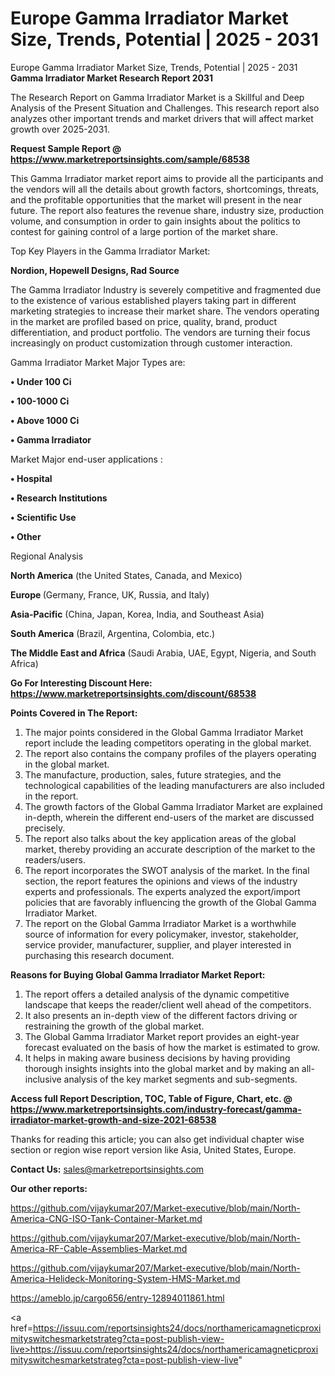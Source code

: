 # Europe Gamma Irradiator Market Size, Trends, Potential | 2025 - 2031
 Europe Gamma Irradiator Market Size, Trends, Potential | 2025 - 2031
<strong>Gamma Irradiator Market Research Report 2031</strong>

The Research Report on Gamma Irradiator Market is a Skillful and Deep Analysis of the Present Situation and Challenges. This research report also analyzes other important trends and market drivers that will affect market growth over 2025-2031.

<strong>Request Sample Report @ <a href=https://www.marketreportsinsights.com/sample/68538>https://www.marketreportsinsights.com/sample/68538</a></strong>

This Gamma Irradiator market report aims to provide all the participants and the vendors will all the details about growth factors, shortcomings, threats, and the profitable opportunities that the market will present in the near future. The report also features the revenue share, industry size, production volume, and consumption in order to gain insights about the politics to contest for gaining control of a large portion of the market share.

Top Key Players in the Gamma Irradiator Market:

<strong>Nordion, Hopewell Designs, Rad Source</strong>

The Gamma Irradiator Industry is severely competitive and fragmented due to the existence of various established players taking part in different marketing strategies to increase their market share. The vendors operating in the market are profiled based on price, quality, brand, product differentiation, and product portfolio. The vendors are turning their focus increasingly on product customization through customer interaction.

Gamma Irradiator Market Major Types are:

<strong>• Under 100 Ci

• 100-1000 Ci

• Above 1000 Ci

• Gamma Irradiator</strong>

Market Major end-user applications :

<strong>• Hospital

• Research Institutions

• Scientific Use

• Other</strong>

Regional Analysis

</u><strong><b>North America</b></strong> (the United States, Canada, and Mexico)

<strong><b>Europe </b></strong>(Germany, France, UK, Russia, and Italy)

<strong><b>Asia-Pacific</b></strong> (China, Japan, Korea, India, and Southeast Asia)

<strong><b>South America</b></strong> (Brazil, Argentina, Colombia, etc.)

<strong><b>The Middle East and Africa</b></strong> (Saudi Arabia, UAE, Egypt, Nigeria, and South Africa)

<strong>Go For Interesting Discount Here: <a href=https://www.marketreportsinsights.com/discount/68538>https://www.marketreportsinsights.com/discount/68538</a></strong>

<strong>Points Covered in The Report:</strong>
<ol>
  <li>The major points considered in the Global Gamma Irradiator Market report include the leading competitors operating in the global market.</li>
  <li>The report also contains the company profiles of the players operating in the global market.</li>
  <li>The manufacture, production, sales, future strategies, and the technological capabilities of the leading manufacturers are also included in the report.</li>
  <li>The growth factors of the Global Gamma Irradiator Market are explained in-depth, wherein the different end-users of the market are discussed precisely.</li>
  <li>The report also talks about the key application areas of the global market, thereby providing an accurate description of the market to the readers/users.</li>
  <li>The report incorporates the SWOT analysis of the market. In the final section, the report features the opinions and views of the industry experts and professionals. The experts analyzed the export/import policies that are favorably influencing the growth of the Global Gamma Irradiator Market.</li>
  <li>The report on the Global Gamma Irradiator Market is a worthwhile source of information for every policymaker, investor, stakeholder, service provider, manufacturer, supplier, and player interested in purchasing this research document.</li>
</ol>
<strong>Reasons for Buying Global Gamma Irradiator Market Report:</strong>

<ol>
  <li>The report offers a detailed analysis of the dynamic competitive landscape that keeps the reader/client well ahead of the competitors.</li>
  <li>It also presents an in-depth view of the different factors driving or restraining the growth of the global market.</li>
  <li>The Global Gamma Irradiator Market report provides an eight-year forecast evaluated on the basis of how the market is estimated to grow.</li>
  <li>It helps in making aware business decisions by having providing thorough insights insights into the global market and by making an all-inclusive analysis of the key market segments and sub-segments.</li>
</ol>
<strong>Access full Report Description, TOC, Table of Figure, Chart, etc. @ <a href=https://www.marketreportsinsights.com/industry-forecast/gamma-irradiator-market-growth-and-size-2021-68538>https://www.marketreportsinsights.com/industry-forecast/gamma-irradiator-market-growth-and-size-2021-68538</a></strong>


Thanks for reading this article; you can also get individual chapter wise section or region wise report version like Asia, United States, Europe.

<strong>Contact Us:</strong>
sales@marketreportsinsights.com

<strong>Our other reports:</strong>

<a href=https://github.com/vijaykumar207/Market-executive/blob/main/North-America-CNG-ISO-Tank-Container-Market.md>https://github.com/vijaykumar207/Market-executive/blob/main/North-America-CNG-ISO-Tank-Container-Market.md</a>

<a href=https://github.com/vijaykumar207/Market-executive/blob/main/North-America-RF-Cable-Assemblies-Market.md>https://github.com/vijaykumar207/Market-executive/blob/main/North-America-RF-Cable-Assemblies-Market.md</a>

<a href=https://github.com/vijaykumar207/Market-executive/blob/main/North-America-Helideck-Monitoring-System-HMS-Market.md>https://github.com/vijaykumar207/Market-executive/blob/main/North-America-Helideck-Monitoring-System-HMS-Market.md</a>

<a href=https://ameblo.jp/cargo656/entry-12894011861.html>https://ameblo.jp/cargo656/entry-12894011861.html</a>

<a href=https://issuu.com/reportsinsights24/docs/northamericamagneticproximityswitchesmarketstrateg?cta=post-publish-view-live>https://issuu.com/reportsinsights24/docs/northamericamagneticproximityswitchesmarketstrateg?cta=post-publish-view-live</a>"
